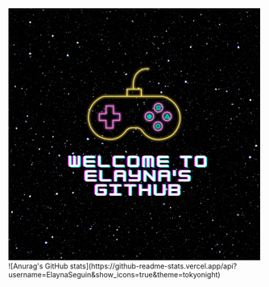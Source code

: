 
<!--
**ElaynaSeguin/ElaynaSeguin** is a ✨ _special_ ✨ repository because its `README.md` (this file) appears on your GitHub profile.

Here are some ideas to get you started:

- 🔭 I’m currently working on ...
- 🌱 I’m currently learning ...
- 👯 I’m looking to collaborate on ...
- 🤔 I’m looking for help with ...
- 💬 Ask me about ...
- 📫 How to reach me: ...
- 😄 Pronouns: ...
- ⚡ Fun fact: ...
-->


<img src="Elayna's Github.png" alt="">
![Anurag's GitHub stats](https://github-readme-stats.vercel.app/api?username=ElaynaSeguin&show_icons=true&theme=tokyonight)
